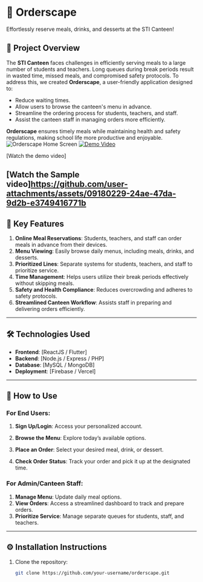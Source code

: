 
# 📱 Orderscape  
Effortlessly reserve meals, drinks, and desserts at the STI Canteen!  

## 📝 Project Overview  
The **STI Canteen** faces challenges in efficiently serving meals to a large number of students and teachers. Long queues during break periods result in wasted time, missed meals, and compromised safety protocols. To address this, we created **Orderscape**, a user-friendly application designed to:  
- Reduce waiting times.  
- Allow users to browse the canteen's menu in advance.  
- Streamline the ordering process for students, teachers, and staff.  
- Assist the canteen staff in managing orders more efficiently.  

**Orderscape** ensures timely meals while maintaining health and safety regulations, making school life more productive and enjoyable.  
![Orderscape Home Screen](https://example.com/path-to-thumbnail.png) 
[![Demo Video]([](https://github.com/user-attachments/assets/9e45c5de-e2c1-4db0-994d-c9265fa438da))]([https://www.youtube.com/watch?v=your-video-id](https://github.com/user-attachments/assets/22682447-ab40-4df3-a649-e38c639dc9c9))

[Watch the demo video]

[Watch the Sample video]https://github.com/user-attachments/assets/09180229-24ae-47da-9d2b-e3749416771b
---

## 🌟 Key Features  
1. **Online Meal Reservations**: Students, teachers, and staff can order meals in advance from their devices.  
2. **Menu Viewing**: Easily browse daily menus, including meals, drinks, and desserts.  
3. **Prioritized Lines**: Separate systems for students, teachers, and staff to prioritize service.  
4. **Time Management**: Helps users utilize their break periods effectively without skipping meals.  
5. **Safety and Health Compliance**: Reduces overcrowding and adheres to safety protocols.  
6. **Streamlined Canteen Workflow**: Assists staff in preparing and delivering orders efficiently.  

---

## 🛠️ Technologies Used  
- **Frontend**: [ReactJS / Flutter]  
- **Backend**: [Node.js / Express / PHP]  
- **Database**: [MySQL / MongoDB]  
- **Deployment**: [Firebase / Vercel]  

---

## 🚀 How to Use  
### For End Users:  
1. **Sign Up/Login**: Access your personalized account. 

2. **Browse the Menu**: Explore today’s available options.  
3. **Place an Order**: Select your desired meal, drink, or dessert.  
4. **Check Order Status**: Track your order and pick it up at the designated time.  

### For Admin/Canteen Staff:  
1. **Manage Menu**: Update daily meal options.  
2. **View Orders**: Access a streamlined dashboard to track and prepare orders.  
3. **Prioritize Service**: Manage separate queues for students, staff, and teachers.  

---

## ⚙️ Installation Instructions  
1. Clone the repository:  
   ```bash  
   git clone https://github.com/your-username/orderscape.git  









